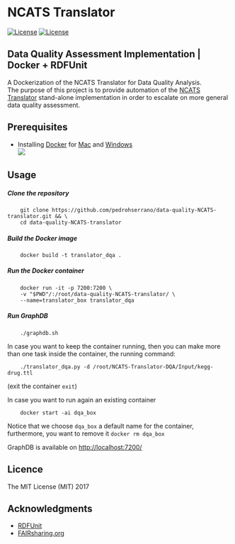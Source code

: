 # NCATS Translator
[![License](https://img.shields.io/badge/FAIR-metrics-orange.svg)](http://fairmetrics.org/)
[![License](https://img.shields.io/badge/license-MIT-blue.svg)](https://opensource.org/licenses/MIT)

## Data Quality Assessment Implementation  |  Docker + RDFUnit

A Dockerization of the NCATS Translator for Data Quality Analysis.   
The purpose of this project is to provide automation of the [NCATS Translator](https://github.com/pedrohserrano/NCATS-Translator-DQA) stand-alone implementation in order to escalate on more general data quality assessment.

## Prerequisites

- Installing [Docker](https://docs.docker.com/) for [Mac](https://docs.docker.com/docker-for-mac/install/) and [Windows](https://docs.docker.com/docker-for-windows/install/download-docker-for-windows)  
![](img/docker.png)

## Usage

##### Clone the repository

        git clone https://github.com/pedrohserrano/data-quality-NCATS-translator.git && \
        cd data-quality-NCATS-translator

##### Build the Docker image

        docker build -t translator_dqa .

##### Run the Docker container

        docker run -it -p 7200:7200 \
        -v "$PWD"/:/root/data-quality-NCATS-translator/ \
        --name=translator_box translator_dqa 

##### Run GraphDB

        ./graphdb.sh


In case you want to keep the container running, then you can make more than one task inside the container, the running command:

        ./translator_dqa.py -d /root/NCATS-Translator-DQA/Input/kegg-drug.ttl

(exit the container `exit`)

In case you want to run again an existing container   

        docker start -ai dqa_box

Notice that we choose `dqa_box` a default name for the container, furthermore, you want to remove it `docker rm dqa_box`

GraphDB is available on  [http://localhost:7200/](http://localhost:7200/)

## Licence

The MIT License (MIT) 2017

## Acknowledgments

* [RDFUnit](http://aksw.org/Projects/RDFUnit.html)
* [FAIRsharing.org](http://FAIRsharing.org)